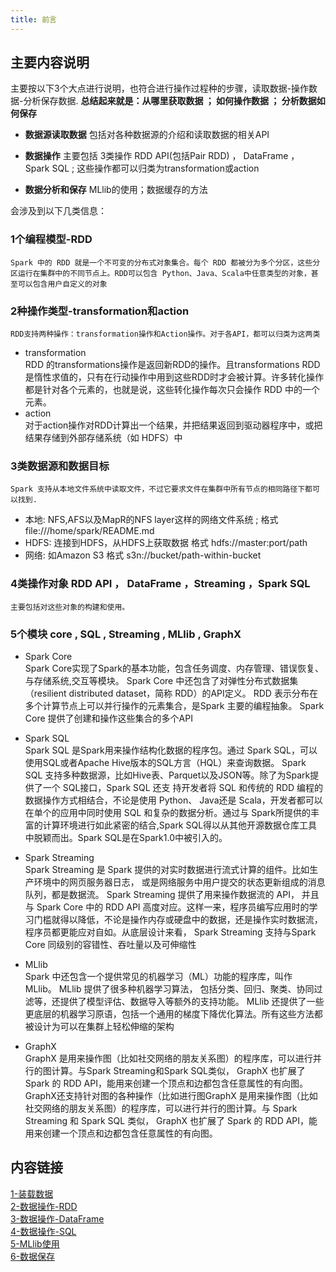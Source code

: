 ```yaml
---
title: 前言
---
```


## 主要内容说明

主要按以下3个大点进行说明，也符合进行操作过程种的步骤，读取数据-操作数据-分析保存数据.
**总结起来就是：从哪里获取数据 ； 如何操作数据 ； 分析数据如何保存**

-   **数据源读取数据**
    包括对各种数据源的介绍和读取数据的相关API

-   **数据操作**
    主要包括 3类操作 RDD API(包括Pair RDD) ， DataFrame ， Spark SQL ; 这些操作都可以归类为transformation或action

-   **数据分析和保存**
    MLlib的使用；数据缓存的方法

会涉及到以下几类信息：

### 1个编程模型-RDD  
    Spark 中的 RDD 就是一个不可变的分布式对象集合。每个 RDD 都被分为多个分区，这些分区运行在集群中的不同节点上。RDD可以包含 Python、Java、Scala中任意类型的对象，甚至可以包含用户自定义的对象  

### 2种操作类型-transformation和action
    RDD支持两种操作：transformation操作和Action操作。对于各API，都可以归类为这两类     
-   transformation    
    RDD 的transformations操作是返回新RDD的操作。且transformations RDD 是惰性求值的，只有在行动操作中用到这些RDD时才会被计算。许多转化操作都是针对各个元素的，也就是说，这些转化操作每次只会操作 RDD 中的一个元素。   
-   action     
    对于action操作对RDD计算出一个结果，并把结果返回到驱动器程序中，或把结果存储到外部存储系统（如 HDFS）中

### 3类数据源和数据目标
    Spark 支持从本地文件系统中读取文件，不过它要求文件在集群中所有节点的相同路径下都可以找到.

-   本地: NFS,AFS以及MapR的NFS layer这样的网络文件系统 ; 格式 file:///home/spark/README.md
-   HDFS: 连接到HDFS，从HDFS上获取数据  格式 hdfs://master:port/path
-   网络: 如Amazon S3 格式  s3n://bucket/path-within-bucket 

### 4类操作对象 RDD API ， DataFrame ，Streaming ，Spark SQL 

    主要包括对这些对象的构建和使用。

### 5个模块 core , SQL , Streaming , MLlib , GraphX

-   Spark Core    
    Spark Core实现了Spark的基本功能，包含任务调度、内存管理、错误恢复、与存储系统,交互等模块。
    Spark Core 中还包含了对弹性分布式数据集（resilient distributed dataset，简称 RDD）的API定义。 
    RDD 表示分布在多个计算节点上可以并行操作的元素集合，是Spark 主要的编程抽象。 Spark Core 提供了创建和操作这些集合的多个API

-   Spark SQL    
    Spark SQL 是Spark用来操作结构化数据的程序包。通过 Spark SQL，可以使用SQL或者Apache Hive版本的SQL方言（HQL）来查询数据。 
    Spark SQL 支持多种数据源，比如Hive表、Parquet以及JSON等。除了为Spark提供了一个 SQL接口，Spark SQL 还支
    持开发者将 SQL 和传统的 RDD 编程的数据操作方式相结合，不论是使用 Python、 Java还是 Scala，开发者都可以在单个的应用中同时使用 SQL 和复杂的数据分析。通过与 Spark所提供的丰富的计算环境进行如此紧密的结合,Spark SQL得以从其他开源数据仓库工具中脱颖而出。Spark SQL是在Spark1.0中被引入的。

-   Spark Streaming    
    Spark Streaming 是 Spark 提供的对实时数据进行流式计算的组件。比如生产环境中的网页服务器日志， 或是网络服务中用户提交的状态更新组成的消息队列，都是数据流。 
    Spark Streaming 提供了用来操作数据流的 API， 并且与 Spark Core 中的 RDD API 高度对应。这样一来，程序员编写应用时的学习门槛就得以降低，不论是操作内存或硬盘中的数据，还是操作实时数据流， 程序员都更能应对自如。从底层设计来看， Spark Streaming 支持与Spark Core 同级别的容错性、吞吐量以及可伸缩性

-   MLlib    
    Spark 中还包含一个提供常见的机器学习（ML）功能的程序库，叫作 MLlib。 MLlib 提供了很多种机器学习算法， 包括分类、回归、聚类、协同过滤等，还提供了模型评估、数据导入等额外的支持功能。 MLlib 还提供了一些更底层的机器学习原语，包括一个通用的梯度下降优化算法。所有这些方法都被设计为可以在集群上轻松伸缩的架构

-   GraphX     
    GraphX 是用来操作图（比如社交网络的朋友关系图）的程序库，可以进行并行的图计算。与Spark Streaming和Spark SQL类似， GraphX 也扩展了 Spark 的 RDD API，能用来创建一个顶点和边都包含任意属性的有向图。GraphX还支持针对图的各种操作（比如进行图GraphX 是用来操作图（比如社交网络的朋友关系图）的程序库，可以进行并行的图计算。与 Spark Streaming 和 Spark SQL 类似， GraphX 也扩展了 Spark 的 RDD API，能用来创建一个顶点和边都包含任意属性的有向图。   

## 内容链接

[1-装载数据](1-装载数据.md)                    
[2-数据操作-RDD](2-数据操作-RDD.md)                         
[3-数据操作-DataFrame](3-数据操作-DataFrame.md)                    
[4-数据操作-SQL](4-数据操作-SQL.md)                
[5-MLlib使用](5-MLlib使用.md)                
[6-数据保存](6-数据保存.md)            